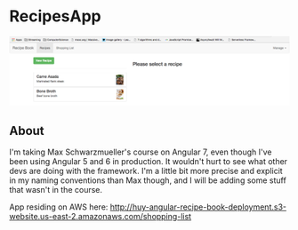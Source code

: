 # RecipesApp
![](src/assets/ReadMeImages/recipes_screenshot.png)

## About
I'm taking Max Schwarzmueller's course on Angular 7, even though I've been using Angular 5 and 6 in production.  It wouldn't hurt to see what other devs are doing with the framework.  I'm a little bit more precise and explicit in my naming conventions than Max though, and I will be adding some stuff that wasn't in the course.

App residing on AWS here:
http://huy-angular-recipe-book-deployment.s3-website.us-east-2.amazonaws.com/shopping-list